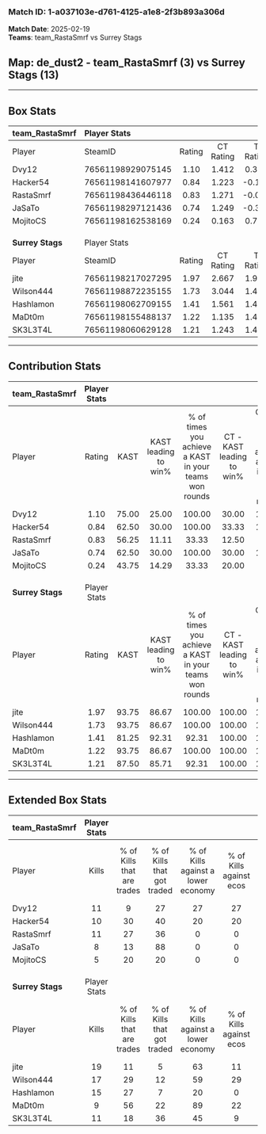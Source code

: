 ### Match ID: 1-a037103e-d761-4125-a1e8-2f3b893a306d  
**Match Date**: 2025-02-19  
**Teams**: team_RastaSmrf vs Surrey Stags  

## **Map**: de_dust2 - team_RastaSmrf (3) vs Surrey Stags (13)  
---  

## Box Stats  

| **team_RastaSmrf** | Player Stats      |        |           |          |       |       |       |         |        |      |     |
| :- | :- | :-: | :-: | :-: | :-: | :-: | :-: | :-: | :-: | :-: | :-: |
| Player             | SteamID           | Rating | CT Rating | T Rating | KAST  |  ADR  | Kills | Assists | Deaths | K/D  | HS% |
| Dvy12              | 76561198929075145 |  1.10  |   1.412   |  0.340   | 75.00 | 85.4  |  11   |    4    |   12   | 0.92 | 27  |
| Hacker54           | 76561198141607977 |  0.84  |   1.223   |  -0.154  | 62.50 | 71.3  |  10   |    4    |   14   | 0.71 | 20  |
| RastaSmrf          | 76561198436446118 |  0.83  |   1.271   |  -0.085  | 56.25 | 68.1  |  11   |    2    |   14   | 0.79 | 45  |
| JaSaTo             | 76561198297121436 |  0.74  |   1.249   |  -0.379  | 62.50 | 88.1  |   8   |    7    |   16   | 0.50 | 62  |
| MojitoCS           | 76561198162538169 |  0.24  |   0.163   |  0.735   | 43.75 | 27.4  |   5   |    0    |   15   | 0.33 | 40  |
|                    |                   |        |           |          |       |       |       |         |        |      |     |
|                    |                   |        |           |          |       |       |       |         |        |      |     |
|                    |                   |        |           |          |       |       |       |         |        |      |     |
| **Surrey Stags**   | Player Stats      |        |           |          |       |       |       |         |        |      |     |
| Player             | SteamID           | Rating | CT Rating | T Rating | KAST  |  ADR  | Kills | Assists | Deaths | K/D  | HS% |
| jite               | 76561198217027295 |  1.97  |   2.667   |  1.965   | 93.75 | 134.7 |  19   |    6    |   8    | 2.38 | 21  |
| Wilson444          | 76561198872235155 |  1.73  |   3.044   |  1.432   | 93.75 | 94.6  |  17   |    5    |   8    | 2.13 | 52  |
| Hashlamon          | 76561198062709155 |  1.41  |   1.561   |  1.434   | 81.25 | 85.9  |  15   |    6    |   11   | 1.36 | 66  |
| MaDt0m             | 76561198155488137 |  1.22  |   1.135   |  1.466   | 93.75 | 62.1  |   9   |    3    |   7    | 1.29 | 88  |
| SK3L3T4L           | 76561198060629128 |  1.21  |   1.243   |  1.443   | 87.50 | 76.2  |  11   |    6    |   11   | 1.00 | 63  |
---  

## Contribution Stats  

| **team_RastaSmrf** | Player Stats |       |                      |                                                        |                           |                                                             |                          |                                                            |
| :- | :-: | :-: | :-: | :-: | :-: | :-: | :-: | :-: |
| Player             |    Rating    | KAST  | KAST leading to win% | % of times you achieve a KAST in your teams won rounds | CT - KAST leading to win% | CT - % of times you achieve a KAST in your teams won rounds | T - KAST leading to win% | T - % of times you achieve a KAST in your teams won rounds |
| Dvy12              |     1.10     | 75.00 |        25.00         |                         100.00                         |           30.00           |                           100.00                            |           0.00           |                            0.00                            |
| Hacker54           |     0.84     | 62.50 |        30.00         |                         100.00                         |           33.33           |                           100.00                            |           0.00           |                            0.00                            |
| RastaSmrf          |     0.83     | 56.25 |        11.11         |                         33.33                          |           12.50           |                            33.33                            |           0.00           |                            0.00                            |
| JaSaTo             |     0.74     | 62.50 |        30.00         |                         100.00                         |           30.00           |                           100.00                            |           0.00           |                            0.00                            |
| MojitoCS           |     0.24     | 43.75 |        14.29         |                         33.33                          |           20.00           |                            33.33                            |           0.00           |                            0.00                            |
|                    |              |       |                      |                                                        |                           |                                                             |                          |                                                            |
|                    |              |       |                      |                                                        |                           |                                                             |                          |                                                            |
|                    |              |       |                      |                                                        |                           |                                                             |                          |                                                            |
| **Surrey Stags**   | Player Stats |       |                      |                                                        |                           |                                                             |                          |                                                            |
| Player             |    Rating    | KAST  | KAST leading to win% | % of times you achieve a KAST in your teams won rounds | CT - KAST leading to win% | CT - % of times you achieve a KAST in your teams won rounds | T - KAST leading to win% | T - % of times you achieve a KAST in your teams won rounds |
| jite               |     1.97     | 93.75 |        86.67         |                         100.00                         |          100.00           |                           100.00                            |          81.82           |                           100.00                           |
| Wilson444          |     1.73     | 93.75 |        86.67         |                         100.00                         |          100.00           |                           100.00                            |          81.82           |                           100.00                           |
| Hashlamon          |     1.41     | 81.25 |        92.31         |                         92.31                          |          100.00           |                           100.00                            |          88.89           |                           88.89                            |
| MaDt0m             |     1.22     | 93.75 |        86.67         |                         100.00                         |          100.00           |                           100.00                            |          81.82           |                           100.00                           |
| SK3L3T4L           |     1.21     | 87.50 |        85.71         |                         92.31                          |          100.00           |                           100.00                            |          80.00           |                           88.89                            |
---  

## Extended Box Stats  

| **team_RastaSmrf** | Player Stats |                            |                            |                                    |                         |                              |                                 |        |                             |                                     |                          |                               |                            |
| :- | :-: | :-: | :-: | :-: | :-: | :-: | :-: | :-: | :-: | :-: | :-: | :-: | :-: |
| Player             |    Kills     | % of Kills that are trades | % of Kills that got traded | % of Kills against a lower economy | % of Kills against ecos | % of Kills that are flawless | % of Kills that are close duels | Deaths | % of Deaths that get traded | % of Deaths against a lower economy | % of Deaths against ecos | % of Deaths that are flawless | % of Deaths that are close |
| Dvy12              |      11      |             9              |             27             |                 27                 |           27            |              27              |               18                |   12   |              8              |                  0                  |            0             |              50               |             17             |
| Hacker54           |      10      |             30             |             40             |                 20                 |           20            |              70              |                0                |   14   |              7              |                  7                  |            7             |              64               |             7              |
| RastaSmrf          |      11      |             27             |             36             |                 0                  |            0            |              55              |                9                |   14   |             21              |                  7                  |            7             |              71               |             7              |
| JaSaTo             |      8       |             13             |             88             |                 0                  |            0            |              63              |               13                |   16   |             19              |                  6                  |            6             |              50               |             6              |
| MojitoCS           |      5       |             20             |             20             |                 0                  |            0            |              60              |                0                |   15   |             13              |                  7                  |            7             |              67               |             0              |
|                    |              |                            |                            |                                    |                         |                              |                                 |        |                             |                                     |                          |                               |                            |
|                    |              |                            |                            |                                    |                         |                              |                                 |        |                             |                                     |                          |                               |                            |
|                    |              |                            |                            |                                    |                         |                              |                                 |        |                             |                                     |                          |                               |                            |
| **Surrey Stags**   | Player Stats |                            |                            |                                    |                         |                              |                                 |        |                             |                                     |                          |                               |                            |
| Player             |    Kills     | % of Kills that are trades | % of Kills that got traded | % of Kills against a lower economy | % of Kills against ecos | % of Kills that are flawless | % of Kills that are close duels | Deaths | % of Deaths that get traded | % of Deaths against a lower economy | % of Deaths against ecos | % of Deaths that are flawless | % of Deaths that are close |
| jite               |      19      |             11             |             5              |                 63                 |           11            |              68              |                5                |   8    |             63              |                 25                  |            13            |              25               |             25             |
| Wilson444          |      17      |             29             |             12             |                 59                 |           29            |              59              |                0                |   8    |             38              |                 38                  |            13            |              50               |             0              |
| Hashlamon          |      15      |             27             |             7              |                 20                 |            0            |              67              |                7                |   11   |              9              |                 45                  |            9             |              73               |             9              |
| MaDt0m             |      9       |             56             |             22             |                 89                 |           22            |              44              |               22                |   7    |             71              |                 29                  |            0             |              43               |             0              |
| SK3L3T4L           |      11      |             18             |             36             |                 45                 |            9            |              55              |                9                |   11   |             45              |                 45                  |            9             |              64               |             9              |
